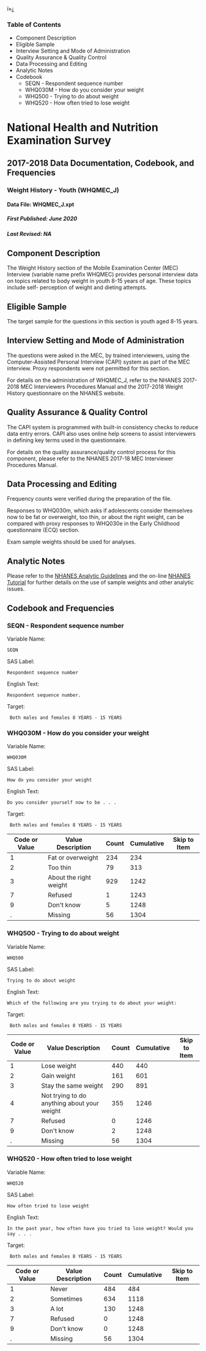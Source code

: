 ï»¿

### Table of Contents

  * Component Description
  * Eligible Sample
  * Interview Setting and Mode of Administration
  * Quality Assurance & Quality Control
  * Data Processing and Editing
  * Analytic Notes
  * Codebook
    * SEQN - Respondent sequence number
    * WHQ030M - How do you consider your weight
    * WHQ500 - Trying to do about weight
    * WHQ520 - How often tried to lose weight

# National Health and Nutrition Examination Survey

## 2017-2018 Data Documentation, Codebook, and Frequencies

### Weight History - Youth (WHQMEC_J)

####  Data File: WHQMEC_J.xpt

##### First Published: June 2020

##### Last Revised: NA

## Component Description

The Weight History section of the Mobile Examination Center (MEC) Interview
(variable name prefix WHQMEC) provides personal interview data on topics
related to body weight in youth 8-15 years of age. These topics include self-
perception of weight and dieting attempts.

## Eligible Sample

The target sample for the questions in this section is youth aged 8-15 years.

## Interview Setting and Mode of Administration

The questions were asked in the MEC, by trained interviewers, using the
Computer-Assisted Personal Interview (CAPI) system as part of the MEC
interview. Proxy respondents were not permitted for this section.

For details on the administration of WHQMEC_J, refer to the NHANES 2017-2018
MEC Interviewers Procedures Manual and the 2017-2018 Weight History
questionnaire on the NHANES website.

## Quality Assurance & Quality Control

The CAPI system is programmed with built-in consistency checks to reduce data
entry errors. CAPI also uses online help screens to assist interviewers in
defining key terms used in the questionnaire.

For details on the quality assurance/quality control process for this
component, please refer to the NHANES 2017-18 MEC Interviewer Procedures
Manual.

## Data Processing and Editing

Frequency counts were verified during the preparation of the file.

Responses to WHQ030m, which asks if adolescents consider themselves now to be
fat or overweight, too thin, or about the right weight, can be compared with
proxy responses to WHQ030e in the Early Childhood questionnaire (ECQ) section.

Exam sample weights should be used for analyses.

## Analytic Notes

Please refer to the [NHANES Analytic
Guidelines](https://wwwn.cdc.gov/nchs/nhanes/analyticguidelines.aspx) and the
on-line [NHANES
Tutorial](https://wwwn.cdc.gov/nchs/nhanes/tutorials/default.aspx) for further
details on the use of sample weights and other analytic issues.

## Codebook and Frequencies

### SEQN - Respondent sequence number

Variable Name:

    SEQN
SAS Label:

    Respondent sequence number
English Text:

    Respondent sequence number.
Target:

     Both males and females 8 YEARS - 15 YEARS

### WHQ030M - How do you consider your weight

Variable Name:

    WHQ030M
SAS Label:

    How do you consider your weight
English Text:

    Do you consider yourself now to be . . .
Target:

     Both males and females 8 YEARS - 15 YEARS
Code or Value | Value Description | Count | Cumulative | Skip to Item  
---|---|---|---|---  
1 | Fat or overweight | 234 | 234 |   
2 | Too thin | 79 | 313 |   
3 | About the right weight | 929 | 1242 |   
7 | Refused | 1 | 1243 |   
9 | Don't know | 5 | 1248 |   
. | Missing | 56 | 1304 |   
  
### WHQ500 - Trying to do about weight

Variable Name:

    WHQ500
SAS Label:

    Trying to do about weight
English Text:

    Which of the following are you trying to do about your weight:
Target:

     Both males and females 8 YEARS - 15 YEARS
Code or Value | Value Description | Count | Cumulative | Skip to Item  
---|---|---|---|---  
1 | Lose weight | 440 | 440 |   
2 | Gain weight | 161 | 601 |   
3 | Stay the same weight | 290 | 891 |   
4 | Not trying to do anything about your weight | 355 | 1246 |   
7 | Refused | 0 | 1246 |   
9 | Don't know | 2 | 1248 |   
. | Missing | 56 | 1304 |   
  
### WHQ520 - How often tried to lose weight

Variable Name:

    WHQ520
SAS Label:

    How often tried to lose weight
English Text:

    In the past year, how often have you tried to lose weight? Would you say . . .
Target:

     Both males and females 8 YEARS - 15 YEARS
Code or Value | Value Description | Count | Cumulative | Skip to Item  
---|---|---|---|---  
1 | Never | 484 | 484 |   
2 | Sometimes | 634 | 1118 |   
3 | A lot | 130 | 1248 |   
7 | Refused | 0 | 1248 |   
9 | Don't know | 0 | 1248 |   
. | Missing | 56 | 1304 | 

